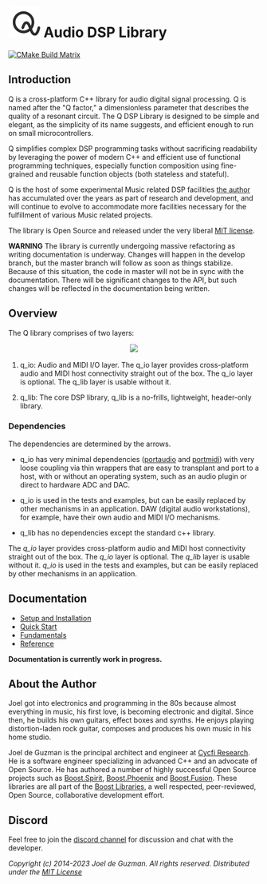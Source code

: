 # ![Q-Logo](docs/modules/ROOT/images/q-logo-small.png) Audio DSP Library

[![CMake Build Matrix](https://github.com/cycfi/q/workflows/Build/badge.svg)](https://github.com/cycfi/q/actions?query=workflow%3ABuild)

## Introduction

Q is a cross-platform C++ library for audio digital signal processing. Q is named after the "Q factor," a dimensionless parameter that describes the quality of a resonant circuit. The Q DSP Library is designed to be simple and elegant, as the simplicity of its name suggests, and efficient enough to run on small microcontrollers.

Q simplifies complex DSP programming tasks without sacrificing readability by leveraging the power of modern C++ and efficient use of functional programming techniques, especially function composition using fine-grained and reusable function objects (both stateless and stateful).

Q is the host of some experimental Music related DSP facilities [the author](#jdeguzman) has accumulated over the years as part of research and development, and will continue to evolve to accommodate more facilities necessary for the fulfillment of various Music related projects.

The library is Open Source and released under the very liberal [MIT license](http://tinyurl.com/p6pekvo).

**WARNING** The library is currently undergoing massive refactoring as writing documentation is underway. Changes will happen in the develop branch, but the master branch will follow as soon as things stabilize. Because of this situation, the code in master will not be in sync with the documentation. There will be significant changes to the API, but such changes will be reflected in the documentation being written.

## Overview

The Q library comprises of two layers:

<p align="center">
<img src="https://cycfi.github.io/q/q/v1.0_beta/_images/q-layers.svg" width="50%">
</p>

1. q_io: Audio and MIDI I/O layer. The q_io layer provides cross-platform audio and MIDI host connectivity straight out of the box. The q_io layer is optional. The q_lib layer is usable without it.

2. q_lib: The core DSP library, q_lib is a no-frills, lightweight, header-only library.

### Dependencies
The dependencies are determined by the arrows.

* q_io has very minimal dependencies ([portaudio](http://www.portaudio.com/) and
   [portmidi](http://portmedia.sourceforge.net/portmidi/)) with very loose coupling via thin wrappers that are easy to transplant and port to a host, with or without an operating system, such as an audio plugin or direct to hardware ADC and DAC.

* q_io is used in the tests and examples, but can be easily replaced by other mechanisms in an application. DAW (digital audio workstations), for example, have their own audio and MIDI I/O mechanisms.

* q_lib has no dependencies except the standard c++ library.

The *q_io* layer provides cross-platform audio and MIDI host connectivity straight out of the box. The *q_io* layer is optional. The *q_lib* layer is usable without it. *q_io* is used in the tests and examples, but can be easily replaced by other mechanisms in an application.

## Documentation

* [Setup and Installation](https://cycfi.github.io/q/q/v1.0_beta/setup.html)
* [Quick Start](https://cycfi.github.io/q/q/v1.0_beta/quick_start.html)
* [Fundamentals](https://cycfi.github.io/q/q/v1.0_beta/fundamentals.html)
* [Reference](https://cycfi.github.io/q/q/v1.0_beta/index.html)

**Documentation is currently work in progress.**

## <a name="jdeguzman"></a>About the Author

Joel got into electronics and programming in the 80s because almost
everything in music, his first love, is becoming electronic and digital.
Since then, he builds his own guitars, effect boxes and synths. He enjoys
playing distortion-laden rock guitar, composes and produces his own music in
his home studio.

Joel de Guzman is the principal architect and engineer at [Cycfi
Research][1]. He is a software engineer specializing in advanced C++ and an
advocate of Open Source. He has authored a number of highly successful Open
Source projects such as [Boost.Spirit][3], [Boost.Phoenix][4] and
[Boost.Fusion][5]. These libraries are all part of the [Boost Libraries][6],
a well respected, peer-reviewed, Open Source, collaborative development
effort.

[1]: https://www.cycfi.com/
[2]: https://ciere.com/
[3]: http://tinyurl.com/ydhotlaf
[4]: http://tinyurl.com/y6vkeo5t
[5]: http://tinyurl.com/ybn5oq9v
[6]: http://tinyurl.com/jubgged

## Discord

Feel free to join the [discord channel](https://discord.gg/4MymV4EaY5) for
discussion and chat with the developer.

*Copyright (c) 2014-2023 Joel de Guzman. All rights reserved.*
*Distributed under the [MIT License](https://opensource.org/licenses/MIT)*



